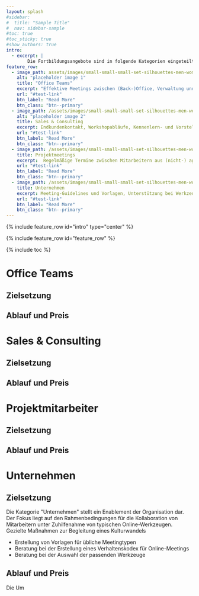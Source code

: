 ```yaml
---
layout: splash
#sidebar:
#  title: "Sample Title"
#  nav: sidebar-sample
#toc: true
#toc_sticky: true
#show_authors: true
intro: 
  - excerpt: |
        Die Fortbildungsangebote sind in folgende Kategorien eingeteilt, um auf die jeweiligen Bedürfnisse ihrer Kollegen eingehen zu können. Grundsätzlich ähneln sich die Abläufe in der ersten Hälfte der Fortbildung (Einführung, Allgemeine Abläufe in Online Meetings). In der zweiten Hälfte wird der Schwerpunkt, dann auf die Besonderheiten im Arbeitsalltag der Zielgruppen gelegt.
feature_row:
  - image_path: assets/images/small-small-small-set-silhouettes-men-women-standing-260nw-1369303289.png
    alt: "placeholder image 1"
    title: "Office Teams"
    excerpt: "Effektive Meetings zwischen (Back-)Office, Verwaltung und Führungskräften"
    url: "#test-link"
    btn_label: "Read More"
    btn_class: "btn--primary"
  - image_path: /assets/images/small-small-small-set-silhouettes-men-women-standing-260nw-1369303289.png
    alt: "placeholder image 2"
    title: Sales & Consulting
    excerpt: Endkundenkontakt, Workshopabläufe, Kennenlern- und Vorstellungstermine
    url: "#test-link"
    btn_label: "Read More"
    btn_class: "btn--primary"
  - image_path: /assets/images/small-small-small-set-silhouettes-men-women-standing-260nw-1369303289.png
    title: Projektmeetings
    excerpt:  Regelmäßige Termine zwischen Mitarbeitern aus (nicht-) agilen Projektteams
    url: "#test-link"
    btn_label: "Read More"
    btn_class: "btn--primary"
  - image_path: /assets/images/small-small-small-set-silhouettes-men-women-standing-260nw-1369303289.png
    title: Unternehmen
    excerpt: Meeting-Guidelines und Vorlagen, Unterstützung bei Werkzeugeinführung.
    url: "#test-link"
    btn_label: "Read More"
    btn_class: "btn--primary"
---
```


{% include feature_row id="intro" type="center" %} 

{% include feature_row id="feature_row" %}

{% include toc %}


# Office Teams
## Zielsetzung
## Ablauf und Preis

# Sales & Consulting
## Zielsetzung
## Ablauf und Preis

# Projektmitarbeiter
## Zielsetzung
## Ablauf und Preis

# Unternehmen
## Zielsetzung
Die Kategorie "Unternehmen" stellt ein Enablement der Organisation dar. Der Fokus liegt auf den Rahmenbedingungen für die Kollaboration von Mitarbeitern unter Zuhilfenahme von typischen Online-Werkzeugen. Gezielte Maßnahmen zur Begleitung eines Kulturwandels 
* Erstellung von Vorlagen für übliche Meetingtypen
* Beratung bei der Erstellung eines Verhaltenskodex für Online-Meetings
* Beratung bei der Auswahl der passenden Werkzeuge
## Ablauf und Preis
Die Um